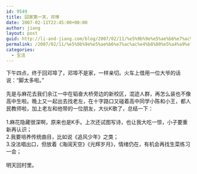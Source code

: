 ```yaml
---
id: 9549
title: 回家第一天，邓埠
date: 2007-02-11T22:45:00+00:00
author: jiang
layout: post
guid: http://li-and-jiang.com/blog/2007/02/11/%e5%9b%9e%e5%ae%b6%e7%ac%ac%e4%b8%80%e5%a4%a9%ef%bc%8c%e9%82%93%e5%9f%a0/
permalink: /2007/02/11/%e5%9b%9e%e5%ae%b6%e7%ac%ac%e4%b8%80%e5%a4%a9%ef%bc%8c%e9%82%93%e5%9f%a0/
categories:
  - 生活
---
```

<div>
  下午四点，终于回邓埠了，邓埠不是家，一样亲切。火车上借用一位大爷的话说：“脚太多啦。”
</div>

<div>
   
</div>

<div>
  先是与麻花去我们余江一中在韬奋大桥旁边的新校区，混迹人群，再怎么装也不像高中生啦。晚上又一起出去找老左，在十字路口又碰着高中同学小陈和小王，都人民教师啦，加上老左和他带的一位朋友，大伙K歌了，总结一下：
</div>

<div>
   
</div>

<div>
  1.麻花隐藏很深啊，原来也是K手。上次还试图写诗，也让我大吃一惊，小子要重新再认识；
</div>

<div>
  2.我要培养传统曲目，比如说《追风少年》之类；
</div>

<div>
  3.没法唱出口，但放着《海阔天空》《光辉岁月》，情绪仍在，有机会再找生菜练习一会；
</div>

<div>
   
</div>

<div>
  明天回村里。
</div>